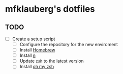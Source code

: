 # mfklauberg's dotfiles

## TODO

- [ ] Create a setup script
  - [ ] Configure the repository for the new enviroment
  - [ ] Install [Homebrew][1]
  - [ ] Install [n][2]
  - [ ] Update `zsh` to the latest version
  - [ ] Install [oh my zsh][3]

[1]: https://brew.sh
[2]: https://github.com/mklement0/n-install
[3]: https://github.com/robbyrussell/oh-my-zsh#basic-installation